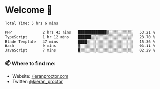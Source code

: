 # Welcome 🦘

<!--START_SECTION:waka-->

```txt
Total Time: 5 hrs 6 mins

PHP              2 hrs 43 mins   █████████████▒░░░░░░░░░░░   53.21 %
TypeScript       1 hr 12 mins    ██████░░░░░░░░░░░░░░░░░░░   23.70 %
Blade Template   47 mins         ████░░░░░░░░░░░░░░░░░░░░░   15.36 %
Bash             9 mins          ▓░░░░░░░░░░░░░░░░░░░░░░░░   03.11 %
JavaScript       7 mins          ▓░░░░░░░░░░░░░░░░░░░░░░░░   02.29 %
```

<!--END_SECTION:waka-->

### 📫 Where to find me:

-   Website: [kieranproctor.com](https://kieranproctor.com/)
-   Twitter: [@kieran_proctor](https://twitter.com/kieran_proctor)
